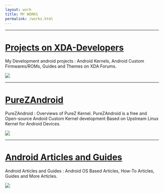 ```yaml
---
layout: work
title: MY WORKS
permalink: /works.html
---
```


----

# [Projects on XDA-Developers](https://zawzaww.github.io/work/2018/08/14/xda-threads.html)
My Development android projects : Android Kernels, Android Custom Firmwares/ROMs, Guides and Themes on XDA Forums.

<img src="https://s20.postimg.cc/4qq51vcl9/xda-developers.png" />

----

# [PureZAndroid](https://purezandroid.github.io/blog/2018/08/17/purezandroid.html)
PureZAndroid : Overviews of PureZ Kernel. PureZAndroid is a free and Open-source Andoid Custom Kernel development Based on Upstream Linux Kernel for Android Devices.

<img src="https://s20.postimg.cc/vpbav0vq5/Pure_Z-_Logo.png" />

----

# [Android Articles and Guides](https://github.com/zawzaww/android-articles/blob/android/README.md)
Android Articles and Guides : Android OS Based Articles, How-To Articles, Guides and More Articles.

<img src="https://s20.postimg.cc/9xg18kirx/android-logo.jpg" />

